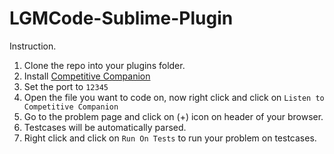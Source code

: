 # LGMCode-Sublime-Plugin

Instruction.

1. Clone the repo into your plugins folder.
2. Install [Competitive Companion](https://chrome.google.com/webstore/detail/competitive-companion/cjnmckjndlpiamhfimnnjmnckgghkjbl)
3. Set the port to `12345`
4. Open the file you want to code on, now right click and click on `Listen to Competitive Companion`
5. Go to the problem page and click on (+) icon on header of your browser.
6. Testcases will be automatically parsed.
7. Right click and click on `Run On Tests` to run your problem on testcases.
